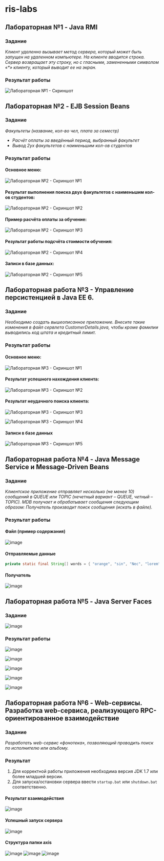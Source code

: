 # ris-labs
## Лабораторная №1 - Java RMI
### Задание
_Клиент удаленно вызывает метод сервера, который может быть запущен на удаленном компьютере. На клиенте вводится строка.  Сервер возвращает эту строку, но с гласными, замененными символом  «*» клиенту, который выводит ее на экран._

### Результат работы
![Лабораторная №1 - Скриншот](https://user-images.githubusercontent.com/57208499/154984457-ccdee53c-0462-4752-bb0d-21203d1c147c.png)


## Лабораторная №2 - EJB Session Beans
### Задание
*Факультеты (название, кол-во чел, плата за семестр)*
- *Расчёт оплаты за введённый период, выбранный факультет*
- *Вывод 2ух факультетов с наименьшим кол-ов студентов*

### Результат работы
#### Основное меню:

![Лабораторная №2 - Скриншот №1](https://user-images.githubusercontent.com/57208499/158068132-dae019ce-9442-4b79-96ea-57aa8339d785.png)

#### Результат выполнения поиска двух факультетов с наименьшим кол-ов студентов:

![Лабораторная №2 - Скриншот №2](https://user-images.githubusercontent.com/57208499/158068140-764a7777-5ff3-47ff-a667-e0ffcbf8c73b.png)

#### Пример расчёта оплаты за обучение:

![Лабораторная №2 - Скриншот №3](https://user-images.githubusercontent.com/57208499/158068146-97080a8f-feee-4ef5-9520-4e5c8bfeb8a8.png)

#### Результат работы подсчёта стоимости обучения:

![Лабораторная №2 - Скриншот №4](https://user-images.githubusercontent.com/57208499/158068151-cc6c9ef8-70c3-4db6-b811-c59f30fdf8dc.png)

#### Записи в базе данных:

![Лабораторная №2 - Скриншот №5](https://user-images.githubusercontent.com/57208499/158068267-6a1ccaa1-7ba1-464e-b990-37a776fd9bd2.png)


## Лабораторная работа №3 - Управление персистенцией в Java EE 6.
### Задание
*Необходимо создать вышеописанное приложение. Внесите такие  изменения в файл сервлета CustomerDetails.java, чтобы кроме фамилии выводились код штата и кредитный лимит.*

### Результат работы
#### Основное меню:

![Лабораторная №3 - Скриншот №1](https://user-images.githubusercontent.com/57208499/158155442-c62bb374-5f93-4ddb-b902-e0c1de341805.png)

#### Результат успешного нахождения клиента:

![Лабораторная №3 - Скриншот №2](https://user-images.githubusercontent.com/57208499/158155519-66c60f9c-a156-4b00-8f85-d1df25831bda.png)

#### Результат неудачного поиска клиента:

![Лабораторная №3 - Скриншот №3](https://user-images.githubusercontent.com/57208499/158155671-7c335b2c-ce21-4a43-b716-5de8ce33e878.png)

![Лабораторная №3 - Скриншот №4](https://user-images.githubusercontent.com/57208499/158155691-959ad27c-c054-420f-a83a-3724da14c7b2.png)

#### Записи в базе данных

![Лабораторная №3 - Скриншот №5](https://user-images.githubusercontent.com/57208499/158156000-fd7fb53e-3b85-4db0-87fa-4fac0d4c5b8f.png)


## Лабораторная работа №4 - Java Message Service и Message-Driven Beans
### Задание
*Клиентское приложение отправляет несколько (не менее 10) сообщений в QUEUE или TOPIC (нечетный вариант – QUEUE, четный – TOPIC). MDB получает и обрабатывает сообщения следующим образом: Получатель производит поиск сообщения (искать в файле).*

### Результат работы
#### Файл (пример содержания)

![image](https://user-images.githubusercontent.com/57208499/162575067-328aa900-ab20-4ad8-9537-c76148a30d27.png)

#### Отправляемые данные

```java
private static final String[] words = { "orange", "sin", "Nec", "lorem", "battle", "refrigerator", "radiation", "adipiscing", "cruelty", "wall" };
```

#### Получатель

![image](https://user-images.githubusercontent.com/57208499/162575201-54bbecd5-c0f5-4235-96e1-f7fc1a637a14.png)


## Лабораторная работа №5 - Java Server Faces
### Задание

![image](https://user-images.githubusercontent.com/57208499/162612956-5b8483c0-0c9d-49b4-900a-ca0291e7b25b.png)

### Результат работы

![image](https://user-images.githubusercontent.com/57208499/162612965-a4d1833b-decd-44d5-b9fa-9344d582ae8e.png)

![image](https://user-images.githubusercontent.com/57208499/162612977-ee511b2f-9a0a-45ec-96f7-872c95361d7e.png)

![image](https://user-images.githubusercontent.com/57208499/162612984-51e01f4c-7f5d-44d2-8e3e-f217c5b9b311.png)

![image](https://user-images.githubusercontent.com/57208499/162612992-14f97db9-dc2f-4bce-8c61-1e17dd01141a.png)

![image](https://user-images.githubusercontent.com/57208499/162612996-31c6dcb3-36fd-4a30-9e77-0616a42ce6c8.png)


## Лабораторная работа №6 - Web-сервисы. Разработка web-сервиса, реализующего RPC-ориентированное взаимодействие
### Задание
*Разработать web-сервис «фонотека», позволяющий проводить поиск по исполнителю или альбому.*

### Результат

1. Для корректной работы приложения необходима версия JDK 1.7 или более младшей версии.
2. Для запуска/остановки сервера ввести `startup.bat` или `shutdown.bat` соответственно. 

#### Результат взаимодействия

![image](https://user-images.githubusercontent.com/57208499/162799591-44431716-b3b9-425f-b4bd-32f0f652d25f.png)

#### Успешный запуск сервера

![image](https://user-images.githubusercontent.com/57208499/162800117-1c17cb12-be13-4e0d-a1ae-d764d9e86205.png)

#### Структура папки axis

![image](https://user-images.githubusercontent.com/57208499/162800321-23358665-9733-4fc1-a96f-c56eaf322868.png)
![image](https://user-images.githubusercontent.com/57208499/162800470-2eb2c660-d58d-485c-821a-d9105e58c69c.png)
![image](https://user-images.githubusercontent.com/57208499/162800548-f5b0b839-5789-4935-bd20-5cc985d522ce.png)
